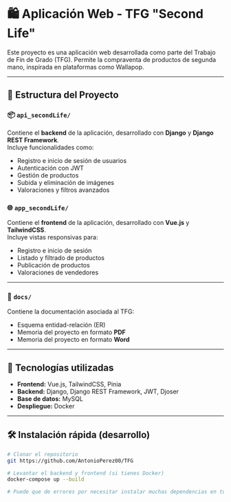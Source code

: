# 🛍️ Aplicación Web - TFG "Second Life"

Este proyecto es una aplicación web desarrollada como parte del Trabajo de Fin de Grado (TFG). Permite la compraventa de productos de segunda mano, inspirada en plataformas como Wallapop.

---

## 📁 Estructura del Proyecto

### 📦 `api_secondLife/`
Contiene el **backend** de la aplicación, desarrollado con **Django** y **Django REST Framework**.  
Incluye funcionalidades como:

- Registro e inicio de sesión de usuarios
- Autenticación con JWT
- Gestión de productos
- Subida y eliminación de imágenes
- Valoraciones y filtros avanzados

### 🌐 `app_secondLife/`
Contiene el **frontend** de la aplicación, desarrollado con **Vue.js** y **TailwindCSS**.  
Incluye vistas responsivas para:

- Registro e inicio de sesión
- Listado y filtrado de productos
- Publicación de productos
- Valoraciones de vendedores

---

### 📄 `docs/`
Contiene la documentación asociada al TFG:

- Esquema entidad-relación (ER)
- Memoria del proyecto en formato **PDF**
- Memoria del proyecto en formato **Word**

---

## 🚀 Tecnologías utilizadas

- **Frontend:** Vue.js, TailwindCSS, Pinia
- **Backend:** Django, Django REST Framework, JWT, Djoser
- **Base de datos:** MySQL
- **Despliegue:** Docker

---

## 🛠️ Instalación rápida (desarrollo)

```bash
# Clonar el repositorio
git https://github.com/AntonioPerez00/TFG

# Levantar el backend y frontend (si tienes Docker)
docker-compose up --build

# Puede que de errores por necesitar instalar muchas dependencias en tu máquina local
